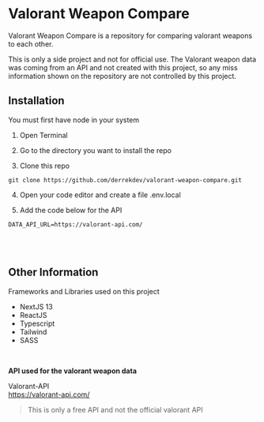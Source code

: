 # Valorant Weapon Compare

Valorant Weapon Compare is a repository for comparing valorant weapons to each other.

This is only a side project and not for official use. The Valorant weapon data was coming from an API and not created with this project, so any miss information shown on the repository are not controlled by this project.

## Installation

You must first have node in your system

1. Open Terminal

2. Go to the directory you want to install the repo

3. Clone this repo
```
git clone https://github.com/derrekdev/valorant-weapon-compare.git
```
4. Open your code editor and create a file .env.local

5. Add the code below for the API
```
DATA_API_URL=https://valorant-api.com/
```
<br />
<br />

## Other Information

Frameworks and Libraries used on this project

* NextJS 13
* ReactJS
* Typescript
* Tailwind
* SASS
<br />

**API used for the valorant weapon data**

Valorant-API <br />
https://valorant-api.com/
> This is only a free API and not the official valorant API
